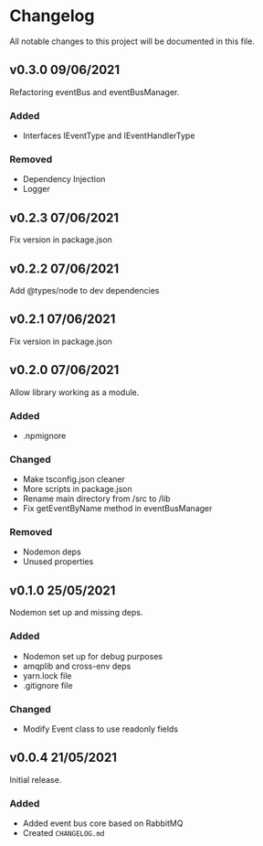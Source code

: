 # Changelog

All notable changes to this project will be documented in this file.

## v0.3.0 09/06/2021

Refactoring eventBus and eventBusManager.

### Added

- Interfaces IEventType and IEventHandlerType

### Removed

- Dependency Injection
- Logger

## v0.2.3 07/06/2021

Fix version in package.json

## v0.2.2 07/06/2021

Add @types/node to dev dependencies

## v0.2.1 07/06/2021

Fix version in package.json

## v0.2.0 07/06/2021

Allow library working as a module.

### Added

- .npmignore

### Changed

- Make tsconfig.json cleaner
- More scripts in package.json
- Rename main directory from /src to /lib
- Fix getEventByName method in eventBusManager

### Removed

- Nodemon deps
- Unused properties

## v0.1.0 25/05/2021

Nodemon set up and missing deps.

### Added

- Nodemon set up for debug purposes
- amqplib and cross-env deps
- yarn.lock file
- .gitignore file

### Changed

- Modify Event class to use readonly fields

## v0.0.4 21/05/2021

Initial release.

### Added

- Added event bus core based on RabbitMQ
- Created `CHANGELOG.md`